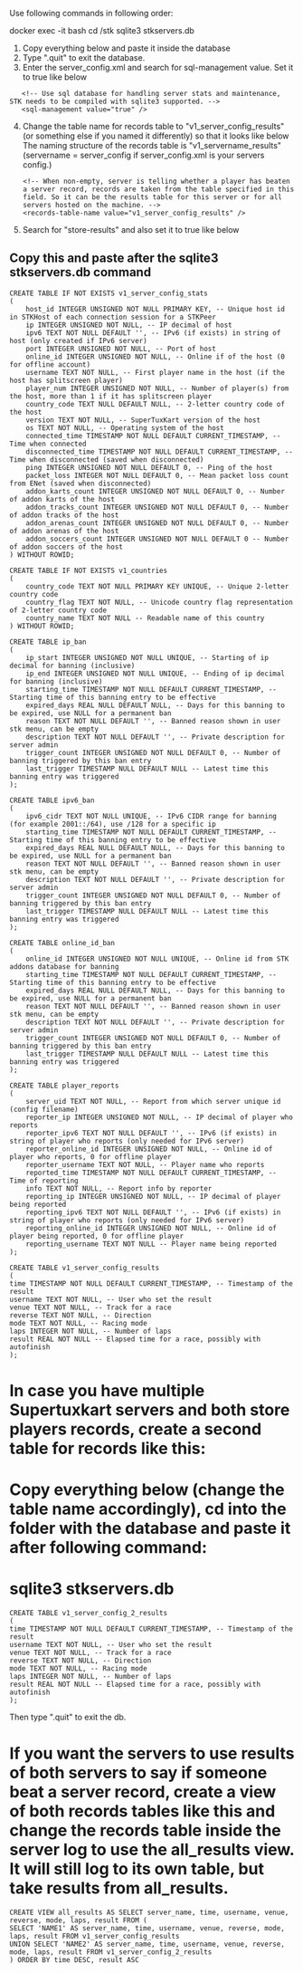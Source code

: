 Use following commands in following order:

docker exec -it <supertuxkart container name> bash
cd /stk
sqlite3 stkservers.db

1) Copy everything below and paste it inside the database
2) Type ".quit" to exit the database.
3) Enter the server_config.xml and search for sql-management value. Set it to true like below
 ```
    <!-- Use sql database for handling server stats and maintenance, STK needs to be compiled with sqlite3 supported. -->
    <sql-management value="true" />
 ```
4) Change the table name for records table to "v1_server_config_results" (or something else if you named it differently) so that it looks like below
   The naming structure of the records table is "v1_servername_results"  (servername = server_config if server_config.xml is your servers config.)

    ```
    <!-- When non-empty, server is telling whether a player has beaten a server record, records are taken from the table specified in this field. So it can be the results table for this server or for all servers hosted on the machine. -->
    <records-table-name value="v1_server_config_results" />
    ```
5) Search for "store-results" and also set it to true like below

    <!-- When true, stores race results in a separate table for each server. -->
    <store-results value="true" />

## Copy this and paste after the sqlite3 stkservers.db command

```
CREATE TABLE IF NOT EXISTS v1_server_config_stats
(
    host_id INTEGER UNSIGNED NOT NULL PRIMARY KEY, -- Unique host id in STKHost of each connection session for a STKPeer
    ip INTEGER UNSIGNED NOT NULL, -- IP decimal of host
    ipv6 TEXT NOT NULL DEFAULT '', -- IPv6 (if exists) in string of host (only created if IPv6 server)
    port INTEGER UNSIGNED NOT NULL, -- Port of host
    online_id INTEGER UNSIGNED NOT NULL, -- Online if of the host (0 for offline account)
    username TEXT NOT NULL, -- First player name in the host (if the host has splitscreen player)
    player_num INTEGER UNSIGNED NOT NULL, -- Number of player(s) from the host, more than 1 if it has splitscreen player
    country_code TEXT NULL DEFAULT NULL, -- 2-letter country code of the host
    version TEXT NOT NULL, -- SuperTuxKart version of the host
    os TEXT NOT NULL, -- Operating system of the host
    connected_time TIMESTAMP NOT NULL DEFAULT CURRENT_TIMESTAMP, -- Time when connected
    disconnected_time TIMESTAMP NOT NULL DEFAULT CURRENT_TIMESTAMP, -- Time when disconnected (saved when disconnected)
    ping INTEGER UNSIGNED NOT NULL DEFAULT 0, -- Ping of the host
    packet_loss INTEGER NOT NULL DEFAULT 0, -- Mean packet loss count from ENet (saved when disconnected)
    addon_karts_count INTEGER UNSIGNED NOT NULL DEFAULT 0, -- Number of addon karts of the host
    addon_tracks_count INTEGER UNSIGNED NOT NULL DEFAULT 0, -- Number of addon tracks of the host
    addon_arenas_count INTEGER UNSIGNED NOT NULL DEFAULT 0, -- Number of addon arenas of the host
    addon_soccers_count INTEGER UNSIGNED NOT NULL DEFAULT 0 -- Number of addon soccers of the host
) WITHOUT ROWID;

CREATE TABLE IF NOT EXISTS v1_countries
(
    country_code TEXT NOT NULL PRIMARY KEY UNIQUE, -- Unique 2-letter country code
    country_flag TEXT NOT NULL, -- Unicode country flag representation of 2-letter country code
    country_name TEXT NOT NULL -- Readable name of this country
) WITHOUT ROWID;

CREATE TABLE ip_ban
(
    ip_start INTEGER UNSIGNED NOT NULL UNIQUE, -- Starting of ip decimal for banning (inclusive)
    ip_end INTEGER UNSIGNED NOT NULL UNIQUE, -- Ending of ip decimal for banning (inclusive)
    starting_time TIMESTAMP NOT NULL DEFAULT CURRENT_TIMESTAMP, -- Starting time of this banning entry to be effective
    expired_days REAL NULL DEFAULT NULL, -- Days for this banning to be expired, use NULL for a permanent ban
    reason TEXT NOT NULL DEFAULT '', -- Banned reason shown in user stk menu, can be empty
    description TEXT NOT NULL DEFAULT '', -- Private description for server admin
    trigger_count INTEGER UNSIGNED NOT NULL DEFAULT 0, -- Number of banning triggered by this ban entry
    last_trigger TIMESTAMP NULL DEFAULT NULL -- Latest time this banning entry was triggered
);

CREATE TABLE ipv6_ban
(
    ipv6_cidr TEXT NOT NULL UNIQUE, -- IPv6 CIDR range for banning (for example 2001::/64), use /128 for a specific ip
    starting_time TIMESTAMP NOT NULL DEFAULT CURRENT_TIMESTAMP, -- Starting time of this banning entry to be effective
    expired_days REAL NULL DEFAULT NULL, -- Days for this banning to be expired, use NULL for a permanent ban
    reason TEXT NOT NULL DEFAULT '', -- Banned reason shown in user stk menu, can be empty
    description TEXT NOT NULL DEFAULT '', -- Private description for server admin
    trigger_count INTEGER UNSIGNED NOT NULL DEFAULT 0, -- Number of banning triggered by this ban entry
    last_trigger TIMESTAMP NULL DEFAULT NULL -- Latest time this banning entry was triggered
);

CREATE TABLE online_id_ban
(
    online_id INTEGER UNSIGNED NOT NULL UNIQUE, -- Online id from STK addons database for banning
    starting_time TIMESTAMP NOT NULL DEFAULT CURRENT_TIMESTAMP, -- Starting time of this banning entry to be effective
    expired_days REAL NULL DEFAULT NULL, -- Days for this banning to be expired, use NULL for a permanent ban
    reason TEXT NOT NULL DEFAULT '', -- Banned reason shown in user stk menu, can be empty
    description TEXT NOT NULL DEFAULT '', -- Private description for server admin
    trigger_count INTEGER UNSIGNED NOT NULL DEFAULT 0, -- Number of banning triggered by this ban entry
    last_trigger TIMESTAMP NULL DEFAULT NULL -- Latest time this banning entry was triggered
);

CREATE TABLE player_reports
(
    server_uid TEXT NOT NULL, -- Report from which server unique id (config filename)
    reporter_ip INTEGER UNSIGNED NOT NULL, -- IP decimal of player who reports
    reporter_ipv6 TEXT NOT NULL DEFAULT '', -- IPv6 (if exists) in string of player who reports (only needed for IPv6 server)
    reporter_online_id INTEGER UNSIGNED NOT NULL, -- Online id of player who reports, 0 for offline player
    reporter_username TEXT NOT NULL, -- Player name who reports
    reported_time TIMESTAMP NOT NULL DEFAULT CURRENT_TIMESTAMP, -- Time of reporting
    info TEXT NOT NULL, -- Report info by reporter
    reporting_ip INTEGER UNSIGNED NOT NULL, -- IP decimal of player being reported
    reporting_ipv6 TEXT NOT NULL DEFAULT '', -- IPv6 (if exists) in string of player who reports (only needed for IPv6 server)
    reporting_online_id INTEGER UNSIGNED NOT NULL, -- Online id of player being reported, 0 for offline player
    reporting_username TEXT NOT NULL -- Player name being reported
);

CREATE TABLE v1_server_config_results
(
time TIMESTAMP NOT NULL DEFAULT CURRENT_TIMESTAMP, -- Timestamp of the result
username TEXT NOT NULL, -- User who set the result
venue TEXT NOT NULL, -- Track for a race
reverse TEXT NOT NULL, -- Direction
mode TEXT NOT NULL, -- Racing mode
laps INTEGER NOT NULL, -- Number of laps
result REAL NOT NULL -- Elapsed time for a race, possibly with autofinish 
);

```
 
# In case you have multiple Supertuxkart servers and both store players records, create a second table for records like this:
# Copy everything below (change the table name accordingly), cd into the folder with the database and paste it after following command:
# sqlite3 stkservers.db
 
```
CREATE TABLE v1_server_config_2_results
(
time TIMESTAMP NOT NULL DEFAULT CURRENT_TIMESTAMP, -- Timestamp of the result
username TEXT NOT NULL, -- User who set the result
venue TEXT NOT NULL, -- Track for a race
reverse TEXT NOT NULL, -- Direction
mode TEXT NOT NULL, -- Racing mode
laps INTEGER NOT NULL, -- Number of laps
result REAL NOT NULL -- Elapsed time for a race, possibly with autofinish 
);
 ```
 Then type ".quit" to exit the db.

# If you want the servers to use results of both servers to say if someone beat a server record, create a view of both records tables like this and change the records table inside the server log to use the all_results view. It will still log to its own table, but take results from all_results.
 
```
CREATE VIEW all_results AS SELECT server_name, time, username, venue, reverse, mode, laps, result FROM (
SELECT 'NAME1' AS server_name, time, username, venue, reverse, mode, laps, result FROM v1_server_config_results
UNION SELECT 'NAME2' AS server_name, time, username, venue, reverse, mode, laps, result FROM v1_server_config_2_results
) ORDER BY time DESC, result ASC
```
